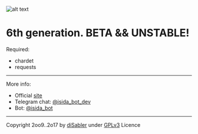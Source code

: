 ![alt text](http://isida.dsy.name/images/isida-logo-v6-big.png "iSida bot")

6th generation. BETA && UNSTABLE!
======

Required:
* chardet
* requests

------

More info:
* Official [site](http://isida.dsy.name) 
* Telegram chat: [@isida_bot_dev](https://t.me/isida_bot_dev)
* Bot: [@isida_bot](https://t.me/isida_bot)

------

Copyright 2oo9..2o17 by [diSabler](http://dsy.name) under [GPLv3](http://www.gnu.org/licenses/gpl.txt) Licence

